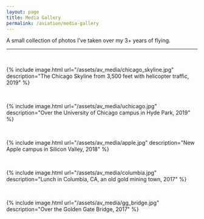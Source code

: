 ```yaml
---
layout: page
title: Media Gallery
permalink: /aviation/media-gallery
---
```


A small collection of photos I've taken over my 3+ years of flying.

***

<br>

{% include image.html url="/assets/av_media/chicago_skyline.jpg" description="The Chicago Skyline from 3,500 feet with helicopter traffic, 2019" %}

<br>

{% include image.html url="/assets/av_media/uchicago.jpg" description="Over the University of Chicago campus in Hyde Park, 2019" %}

<br>

{% include image.html url="/assets/av_media/apple.jpg" description="New Apple campus in Silicon Valley, 2018" %}

<br>

{% include image.html url="/assets/av_media/columbia.jpg" description="Lunch in Columbia, CA, an old gold mining town, 2017" %}

<br>

{% include image.html url="/assets/av_media/gg_bridge.jpg" description="Over the Golden Gate Bridge, 2017" %}